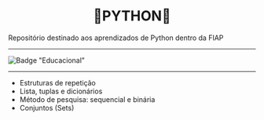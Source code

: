 <h1 align=center>🐍PYTHON🐍</h1>
Repositório destinado aos aprendizados de Python dentro da FIAP

__________________________________________________________________________________________________________________________________________

![Badge "Educacional"](http://img.shields.io/static/v1?label=Educacional&message=python&color=BLUE&style=for-the-badge)

__________________________________________________________________________________________________________________________________________

* Estruturas de repetição
* Lista, tuplas e dicionários
* Método de pesquisa: sequencial e binária
* Conjuntos (Sets)
